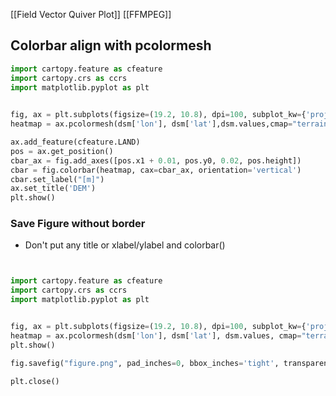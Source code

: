 

[[Field Vector Quiver Plot]] [[FFMPEG]]
## Colorbar align with pcolormesh 


```python
import cartopy.feature as cfeature
import cartopy.crs as ccrs
import matplotlib.pyplot as plt

  
fig, ax = plt.subplots(figsize=(19.2, 10.8), dpi=100, subplot_kw={'projection': ccrs.PlateCarree()})
heatmap = ax.pcolormesh(dsm['lon'], dsm['lat'],dsm.values,cmap="terrain", transform=ccrs.PlateCarree())

ax.add_feature(cfeature.LAND)
pos = ax.get_position()
cbar_ax = fig.add_axes([pos.x1 + 0.01, pos.y0, 0.02, pos.height])
cbar = fig.colorbar(heatmap, cax=cbar_ax, orientation='vertical')
cbar.set_label("[m]")
ax.set_title('DEM')
plt.show()
```

### Save Figure without border

- Don't put any title or xlabel/ylabel and colorbar()

```python


import cartopy.feature as cfeature
import cartopy.crs as ccrs
import matplotlib.pyplot as plt


fig, ax = plt.subplots(figsize=(19.2, 10.8), dpi=100, subplot_kw={'projection': ccrs.PlateCarree()})
heatmap = ax.pcolormesh(dsm['lon'], dsm['lat'], dsm.values, cmap="terrain", transform=ccrs.PlateCarree())
plt.show()

fig.savefig("figure.png", pad_inches=0, bbox_inches='tight', transparent=True)

plt.close()
```